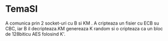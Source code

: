 # TemaSI
A comunica prin 2 socket-uri cu B si KM . 
A cripteaza un fisier cu ECB su CBC, iar B
il decripteaza.KM genereaza K random si o 
cripteaza ca un bloc de 128biticu AES folosind K'.

